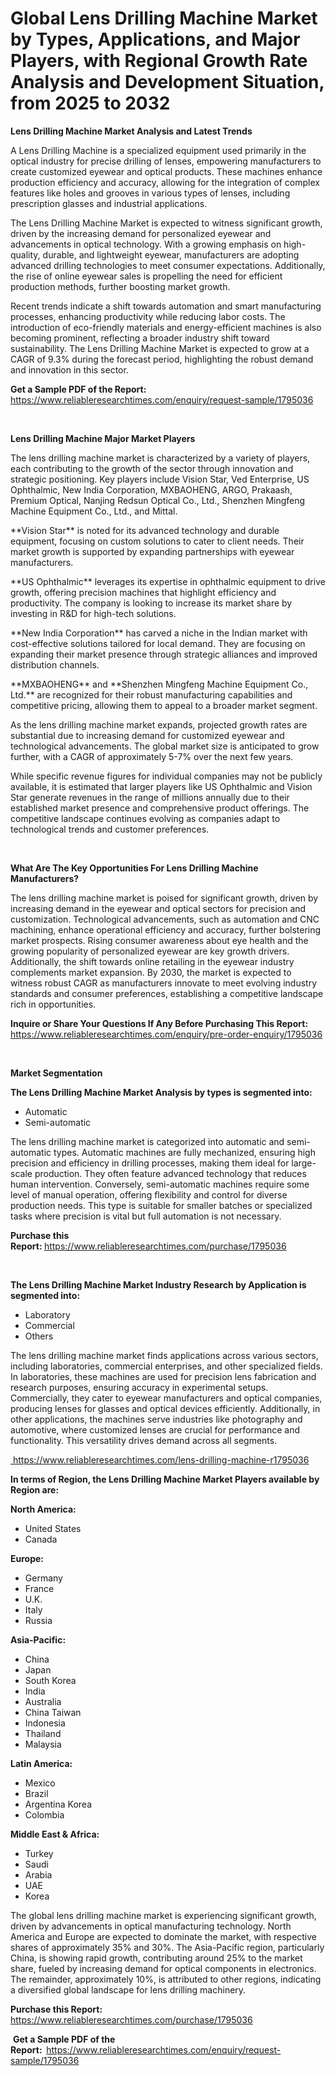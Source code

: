 <p><h1>Global Lens Drilling Machine Market by Types, Applications, and Major Players, with Regional Growth Rate Analysis and Development Situation, from 2025 to 2032</h1></p><p><strong>Lens Drilling Machine Market Analysis and Latest Trends</strong></p>
<p><p>A Lens Drilling Machine is a specialized equipment used primarily in the optical industry for precise drilling of lenses, empowering manufacturers to create customized eyewear and optical products. These machines enhance production efficiency and accuracy, allowing for the integration of complex features like holes and grooves in various types of lenses, including prescription glasses and industrial applications.</p><p>The Lens Drilling Machine Market is expected to witness significant growth, driven by the increasing demand for personalized eyewear and advancements in optical technology. With a growing emphasis on high-quality, durable, and lightweight eyewear, manufacturers are adopting advanced drilling technologies to meet consumer expectations. Additionally, the rise of online eyewear sales is propelling the need for efficient production methods, further boosting market growth.</p><p>Recent trends indicate a shift towards automation and smart manufacturing processes, enhancing productivity while reducing labor costs. The introduction of eco-friendly materials and energy-efficient machines is also becoming prominent, reflecting a broader industry shift toward sustainability. The Lens Drilling Machine Market is expected to grow at a CAGR of 9.3% during the forecast period, highlighting the robust demand and innovation in this sector.</p></p>
<p><strong>Get a Sample PDF of the Report:&nbsp;</strong> <a href="https://www.reliableresearchtimes.com/enquiry/request-sample/1795036?utm_campaign=3004&utm_medium=2&utm_source=Github&utm_content=ia&utm_term=13042025&utm_id=lens-drilling-machine">https://www.reliableresearchtimes.com/enquiry/request-sample/1795036</a></p>
<p>&nbsp;</p>
<p><strong>Lens Drilling Machine Major Market Players</strong></p>
<p><p>The lens drilling machine market is characterized by a variety of players, each contributing to the growth of the sector through innovation and strategic positioning. Key players include Vision Star, Ved Enterprise, US Ophthalmic, New India Corporation, MXBAOHENG, ARGO, Prakaash, Premium Optical, Nanjing Redsun Optical Co., Ltd., Shenzhen Mingfeng Machine Equipment Co., Ltd., and Mittal.</p><p>**Vision Star** is noted for its advanced technology and durable equipment, focusing on custom solutions to cater to client needs. Their market growth is supported by expanding partnerships with eyewear manufacturers.</p><p>**US Ophthalmic** leverages its expertise in ophthalmic equipment to drive growth, offering precision machines that highlight efficiency and productivity. The company is looking to increase its market share by investing in R&D for high-tech solutions.</p><p>**New India Corporation** has carved a niche in the Indian market with cost-effective solutions tailored for local demand. They are focusing on expanding their market presence through strategic alliances and improved distribution channels.</p><p>**MXBAOHENG** and **Shenzhen Mingfeng Machine Equipment Co., Ltd.** are recognized for their robust manufacturing capabilities and competitive pricing, allowing them to appeal to a broader market segment.</p><p>As the lens drilling machine market expands, projected growth rates are substantial due to increasing demand for customized eyewear and technological advancements. The global market size is anticipated to grow further, with a CAGR of approximately 5-7% over the next few years.</p><p>While specific revenue figures for individual companies may not be publicly available, it is estimated that larger players like US Ophthalmic and Vision Star generate revenues in the range of millions annually due to their established market presence and comprehensive product offerings. The competitive landscape continues evolving as companies adapt to technological trends and customer preferences.</p></p>
<p>&nbsp;</p>
<p><strong>What Are The Key Opportunities For Lens Drilling Machine Manufacturers?</strong></p>
<p><p>The lens drilling machine market is poised for significant growth, driven by increasing demand in the eyewear and optical sectors for precision and customization. Technological advancements, such as automation and CNC machining, enhance operational efficiency and accuracy, further bolstering market prospects. Rising consumer awareness about eye health and the growing popularity of personalized eyewear are key growth drivers. Additionally, the shift towards online retailing in the eyewear industry complements market expansion. By 2030, the market is expected to witness robust CAGR as manufacturers innovate to meet evolving industry standards and consumer preferences, establishing a competitive landscape rich in opportunities.</p></p>
<p><strong>Inquire or Share Your Questions If Any Before Purchasing This Report:</strong> <a href="https://www.reliableresearchtimes.com/enquiry/pre-order-enquiry/1795036?utm_campaign=3004&utm_medium=2&utm_source=Github&utm_content=ia&utm_term=13042025&utm_id=lens-drilling-machine">https://www.reliableresearchtimes.com/enquiry/pre-order-enquiry/1795036</a></p>
<p>&nbsp;</p>
<p><strong>Market Segmentation</strong></p>
<p><strong>The Lens Drilling Machine Market Analysis by types is segmented into:</strong></p>
<p><ul><li>Automatic</li><li>Semi-automatic</li></ul></p>
<p><p>The lens drilling machine market is categorized into automatic and semi-automatic types. Automatic machines are fully mechanized, ensuring high precision and efficiency in drilling processes, making them ideal for large-scale production. They often feature advanced technology that reduces human intervention. Conversely, semi-automatic machines require some level of manual operation, offering flexibility and control for diverse production needs. This type is suitable for smaller batches or specialized tasks where precision is vital but full automation is not necessary.</p></p>
<p><strong>Purchase this Report:&nbsp;</strong><a href="https://www.reliableresearchtimes.com/purchase/1795036?utm_campaign=3004&utm_medium=2&utm_source=Github&utm_content=ia&utm_term=13042025&utm_id=lens-drilling-machine">https://www.reliableresearchtimes.com/purchase/1795036</a></p>
<p>&nbsp;</p>
<p><strong>The Lens Drilling Machine Market Industry Research by Application is segmented into:</strong></p>
<p><ul><li>Laboratory</li><li>Commercial</li><li>Others</li></ul></p>
<p><p>The lens drilling machine market finds applications across various sectors, including laboratories, commercial enterprises, and other specialized fields. In laboratories, these machines are used for precision lens fabrication and research purposes, ensuring accuracy in experimental setups. Commercially, they cater to eyewear manufacturers and optical companies, producing lenses for glasses and optical devices efficiently. Additionally, in other applications, the machines serve industries like photography and automotive, where customized lenses are crucial for performance and functionality. This versatility drives demand across all segments.</p></p>
<p><a href="https://www.reliableresearchtimes.com/lens-drilling-machine-r1795036?utm_campaign=3004&utm_medium=2&utm_source=Github&utm_content=ia&utm_term=13042025&utm_id=lens-drilling-machine">&nbsp;https://www.reliableresearchtimes.com/lens-drilling-machine-r1795036</a></p>
<p><strong>In terms of Region, the Lens Drilling Machine Market Players available by Region are:</strong></p>
<p>
    <p> <strong> North America: </strong>
        <ul>
            <li>United States</li>
            <li>Canada</li>
        </ul>
        </p> 
    <p> <strong> Europe: </strong>
        <ul>
            <li>Germany</li>
            <li>France</li>
            <li>U.K.</li>
            <li>Italy</li>
            <li>Russia</li>
        </ul>
        </p> 
    <p> <strong> Asia-Pacific: </strong>
        <ul>
            <li>China</li>
            <li>Japan</li>
            <li>South Korea</li>
            <li>India</li>
            <li>Australia</li>
            <li>China Taiwan</li>
            <li>Indonesia</li>
            <li>Thailand</li>
            <li>Malaysia</li>
        </ul>
        </p> 
    <p> <strong> Latin America: </strong>
        <ul>
            <li>Mexico</li>
            <li>Brazil</li>
            <li>Argentina Korea</li>
            <li>Colombia</li>
        </ul>
        </p> 
    <p> <strong> Middle East & Africa: </strong>
        <ul>
            <li>Turkey</li>
            <li>Saudi</li>
            <li>Arabia</li>
            <li>UAE</li>
            <li>Korea</li>
        </ul>
    </p>
    </p>
<p><p>The global lens drilling machine market is experiencing significant growth, driven by advancements in optical manufacturing technology. North America and Europe are expected to dominate the market, with respective shares of approximately 35% and 30%. The Asia-Pacific region, particularly China, is showing rapid growth, contributing around 25% to the market share, fueled by increasing demand for optical components in electronics. The remainder, approximately 10%, is attributed to other regions, indicating a diversified global landscape for lens drilling machinery.</p></p>
<p><strong>Purchase this Report: </strong><a href="https://www.reliableresearchtimes.com/purchase/1795036?utm_campaign=3004&utm_medium=2&utm_source=Github&utm_content=ia&utm_term=13042025&utm_id=lens-drilling-machine">https://www.reliableresearchtimes.com/purchase/1795036</a></p>
<p>&nbsp;<strong>Get a Sample PDF of the Report:&nbsp;&nbsp;</strong><a href="https://www.reliableresearchtimes.com/enquiry/request-sample/1795036?utm_campaign=3004&utm_medium=2&utm_source=Github&utm_content=ia&utm_term=13042025&utm_id=lens-drilling-machine">https://www.reliableresearchtimes.com/enquiry/request-sample/1795036</a></p>
<p><strong></strong></p>
<p><p></p><p></p><p></p></p>